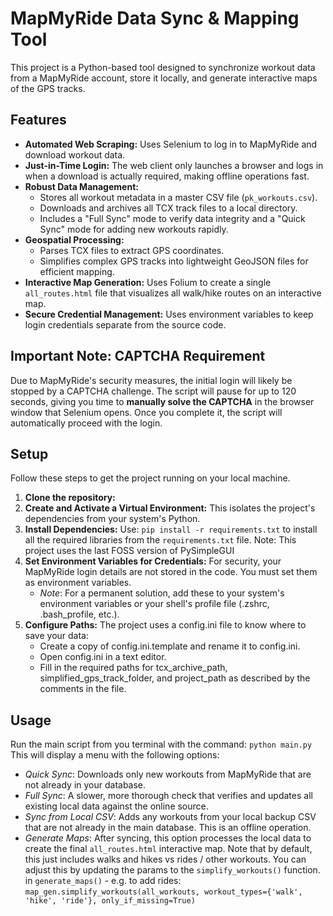 # MapMyRide Data Sync & Mapping Tool

This project is a Python-based tool designed to synchronize workout data from a MapMyRide account, store it locally, and generate interactive maps of the GPS tracks.

## Features

- **Automated Web Scraping:** Uses Selenium to log in to MapMyRide and download workout data.
- **Just-in-Time Login:** The web client only launches a browser and logs in when a download is actually required, making offline operations fast.
- **Robust Data Management:**
    - Stores all workout metadata in a master CSV file (`pk_workouts.csv`).
    - Downloads and archives all TCX track files to a local directory.
    - Includes a "Full Sync" mode to verify data integrity and a "Quick Sync" mode for adding new workouts rapidly.
- **Geospatial Processing:**
    - Parses TCX files to extract GPS coordinates.
    - Simplifies complex GPS tracks into lightweight GeoJSON files for efficient mapping.
- **Interactive Map Generation:** Uses Folium to create a single `all_routes.html` file that visualizes all walk/hike routes on an interactive map.
- **Secure Credential Management:** Uses environment variables to keep login credentials separate from the source code.

## Important Note: CAPTCHA Requirement

Due to MapMyRide's security measures, the initial login will likely be stopped by a CAPTCHA challenge. The script will pause for up to 120 seconds, giving you time to **manually solve the CAPTCHA** in the browser window that Selenium opens. Once you complete it, the script will automatically proceed with the login.

## Setup

Follow these steps to get the project running on your local machine.

1. **Clone the repository:**
2. **Create and Activate a Virtual Environment:**
   This isolates the project's dependencies from your system's Python.
3. **Install Dependencies:**
   Use: `pip install -r requirements.txt`
   to install all the required libraries from the `requirements.txt` file.
   Note: This project uses the last FOSS version of PySimpleGUI
4. **Set Environment Variables for Credentials:** For security, your MapMyRide login details are not stored in the code. You must set them as environment variables.  
   - *Note*: For a permanent solution, add these to your system's environment variables or your shell's profile file (.zshrc, .bash_profile, etc.).
5. **Configure Paths:** The project uses a config.ini file to know where to save your data:
   - Create a copy of config.ini.template and rename it to config.ini.
   - Open config.ini in a text editor.
   - Fill in the required paths for tcx_archive_path, simplified_gps_track_folder, and project_path as described by the comments in the file.
       
## Usage
Run the main script from you terminal with the command: `python main.py`
This will display a menu with the following options:
- *Quick Sync*: Downloads only new workouts from MapMyRide that are not already in your database.
- *Full Sync*: A slower, more thorough check that verifies and updates all existing local data against the online source.
- *Sync from Local CSV*: Adds any workouts from your local backup CSV that are not already in the main database. This is an offline operation.
- *Generate Maps*: After syncing, this option processes the local data to create the final `all_routes.html` interactive map.  Note that by default, this just includes walks and hikes vs rides / other workouts.  You can adjust this by updating the params to the `simplify_workouts()` function. in `generate_maps()` - e.g. to add rides:
   `map_gen.simplify_workouts(all_workouts, workout_types={'walk', 'hike', 'ride'}, only_if_missing=True)`
